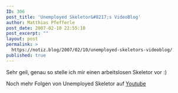 ```yaml
---
ID: 306
post_title: 'Unemployed Skeletor&#8217;s VideoBlog'
author: Matthias Pfefferle
post_date: 2007-02-10 22:55:10
post_excerpt: ""
layout: post
permalink: >
  https://notiz.blog/2007/02/10/unemployed-skeletors-videoblog/
published: true
---
```

Sehr geil, genau so stelle ich mir einen arbeitslosen Skeletor vor :)

<object type="application/x-shockwave-flash" style="width: 425px; height: 350px" data="http://www.youtube.com/v/e8Z24Z3o5gM"><param name="movie" value="http://www.youtube.com/v/e8Z24Z3o5gM"></param></object>

Noch mehr Folgen von Unemployed Skeletor auf <a href="http://www.youtube.com/profile?user=kevinconn">Youtube</a>